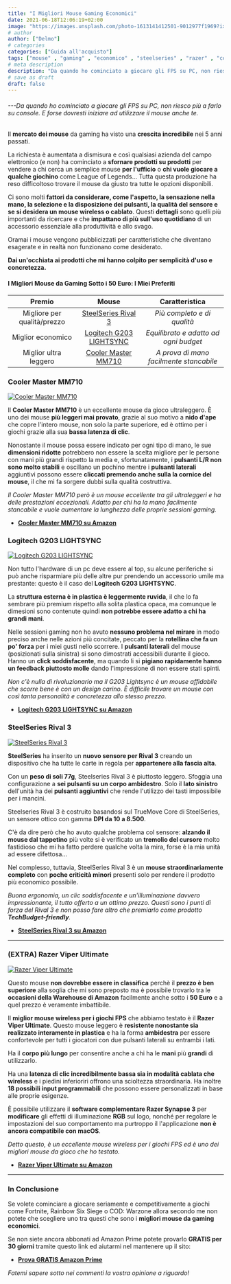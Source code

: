 ```yaml
---
title: "I Migliori Mouse Gaming Economici"
date: 2021-06-18T12:06:19+02:00
image: "https://images.unsplash.com/photo-1613141412501-9012977f1969?ixid=MnwxMjA3fDB8MHxwaG90by1wYWdlfHx8fGVufDB8fHx8&ixlib=rb-1.2.1&auto=format&fit=crop&w=1050&q=80"
# author
author: ["Delmo"]
# categories
categories: ["Guida all'acquisto"]
tags: ["mouse" , "gaming" , "economico" , "steelseries" , "razer" , "cooler master"]
# meta description
description: "Da quando ho cominciato a giocare gli FPS su PC, non riesco più a farlo su console. E forse dovresti iniziare ad utilizzare il mouse anche te."
# save as draft
draft: false
---
```


###### ---Da quando ho cominciato a giocare gli FPS su PC, non riesco più a farlo su console. E forse dovresti iniziare ad utilizzare il mouse anche te.

Il **mercato dei mouse** da gaming ha visto una **crescita incredibile** nei 5 anni passati.

La richiesta è aumentata a dismisura e così qualsiasi azienda del campo elettronico (e non) ha cominciato a **sfornare prodotti su prodotti** per vendere a chi cerca un semplice mouse **per l'ufficio** o **chi vuole giocare a qualche giochino** come League of Legends...
Tutta questa produzione ha reso difficoltoso trovare il mouse da giusto tra tutte le opzioni disponibili.

Ci sono molti **fattori da considerare, come l'aspetto, la sensazione nella mano, la selezione e la disposizione dei pulsanti, la qualità del sensore e se si desidera un mouse wireless o cablato**. Questi **dettagli** sono quelli più importanti da ricercare e che **impattano di più sull'uso quotidiano** di un accessorio essenziale alla produttività e allo svago.

Oramai i mouse vengono pubblicizzati per caratteristiche che diventano esagerate e in realtà non funzionano come desiderato.

**Dai un'occhiata ai prodotti che mi hanno colpito per semplicità d'uso e concretezza.**

#### I Migliori Mouse da Gaming Sotto i 50 Euro: I Miei Preferiti

|           Premio          |                       Mouse                       |                    Caratteristica                   |
|:-------------------------:|:----------------------------------------------------:|:---------------------------------------------------:|
| Migliore per qualità/prezzo      | [SteelSeries Rival 3](https://amzn.to/3xq1aca) | *Più completo e di qualità*                          |
| Miglior economico| [Logitech G203 LIGHTSYNC](https://amzn.to/3qewSGQ)        | *Equilibrato e adatto ad ogni budget*             |
| Miglior ultra leggero      | [Cooler Master MM710](https://amzn.to/2UkDxnn)               | *A prova di mano facilmente stancabile* |

### Cooler Master MM710

[![Cooler Master MM710](https://images-na.ssl-images-amazon.com/images/I/71emkGa2kIL._AC_SL1500_.jpg)](https://amzn.to/2UkDxnn)

Il **Cooler Master MM710** è un eccellente mouse da gioco ultraleggero. È uno dei mouse **più leggeri mai provato**, grazie al suo motivo a **nido d'ape** che copre l'intero mouse, non solo la parte superiore, ed è ottimo per i giochi grazie alla sua **bassa latenza di clic**.

Nonostante il mouse possa essere indicato per ogni tipo di mano, le sue **dimensioni ridotte** potrebbero non essere la scelta migliore per le persone con mani più grandi rispetto la media e, sfortunatamente, i **pulsanti L/R non sono molto stabili** e oscillano un pochino mentre i **pulsanti laterali** aggiuntivi possono essere **cliccati premendo anche sulla la cornice del mouse**, il che mi fa sorgere dubbi sulla qualità costruttiva.

*Il Cooler Master MM710 però è un mouse eccellente tra gli ultraleggeri e ha delle prestazioni eccezionali. Adatto per chi ha la mano facilmente stancabile e vuole aumentare la lunghezza delle proprie sessioni gaming.*

- **[Cooler Master MM710 su Amazon](https://amzn.to/2UkDxnn)**

### Logitech G203 LIGHTSYNC

[![Logitech G203 LIGHTSYNC](https://images-na.ssl-images-amazon.com/images/I/61UxfXTUyvL._AC_SL1500_.jpg)](https://amzn.to/3qewSGQ)

Non tutto l'hardware di un pc deve essere al top, su alcune periferiche si può anche risparmiare più delle altre pur prendendo un accessorio umile ma prestante: questo è il caso del **Logitech G203 LIGHTSYNC**.

La **struttura esterna è in plastica è leggermente ruvida**, il che lo fa sembrare più premium rispetto alla solita plastica opaca, ma comunque le dimesioni sono contenute quindi **non potrebbe essere adatto a chi ha grandi mani**.

Nelle sessioni gaming non ho avuto **nessuno problema nel mirare** in modo preciso anche nelle azioni più concitate, peccato per la **rotellina che fa un po' forza** per i miei gusti nello scorrere. I **pulsanti laterali** del mouse (posizionati sulla sinistra) si sono dimostrati accessibili durante il gioco. Hanno un **click soddisfacente**, ma quando li si **pigiano rapidamente hanno un feedback piuttosto molle** dando l'impressione di non essere stati spinti.

*Non c'è nulla di rivoluzionario ma il G203 Lightsync è un mouse affidabile che scorre bene è con un design carino. È difficile trovare un mouse con così tanta personalità e concretezza allo stesso prezzo.*

- **[Logitech G203 LIGHTSYNC su Amazon](https://amzn.to/3qewSGQ)**

### SteelSeries Rival 3

[![SteelSeries Rival 3](https://www.topachat.com/boutique/img/in/in2000/in20000607/in2000060702@2x.jpg)](https://amzn.to/3xq1aca)

**SteelSeries** ha inserito un **nuovo sensore per Rival 3** creando un dispositivo che ha tutte le carte in regola per **appartenere alla fascia alta**.

Con un **peso di soli 77g**, Steelseries Rival 3 è piuttosto leggero.
Sfoggia una configurazione a **sei pulsanti su un corpo ambidestro**. Solo il **lato sinistro** dell'unità ha dei **pulsanti aggiuntivi** che rende l'utilizzo dei tasti impossibile per i mancini.

Steelseries Rival 3 è costruito basandosi sul TrueMove Core di SteelSeries, un sensore ottico con gamma **DPI da 10 a 8.500**.

C'è da dire però che ho avuto qualche problema col sensore: **alzando il mouse dal tappetino** più volte si è verificato un **tremolio del cursore** molto fastidioso che mi ha fatto perdere qualche volta la mira, forse è la mia unità ad essere difettosa...

Nel complesso, tuttavia, SteelSeries Rival 3 è un **mouse straordinariamente completo** con **poche criticità minori** presenti solo per rendere il prodotto più economico possibile.

*Buona ergonomia, un clic soddisfacente e un'illuminazione davvero impressionante, il tutto offerto a un ottimo prezzo. Questi sono i punti di forza del Rival 3 e non posso fare altro che premiarlo come prodotto **TechBudget-friendly**.*

- **[SteelSeries Rival 3 su Amazon](https://amzn.to/3xq1aca)**

___

### (EXTRA) Razer Viper Ultimate

[![Razer Viper Ultimate](https://images-na.ssl-images-amazon.com/images/I/31p3chepBNL.jpg)](https://amzn.to/3cS6UDQ)

Questo mouse **non dovrebbe essere in classifica** perchè il **prezzo è ben superiore** alla soglia che mi sono preposto ma è possibile trovarlo tra le **occasioni della Warehouse di Amazon** facilmente anche sotto i **50 Euro** e a quel prezzo è veramente imbattibile.

Il **miglior mouse wireless per i giochi FPS** che abbiamo testato è il **Razer Viper Ultimate**. Questo mouse leggero è **resistente nonostante sia realizzato interamente in plastica** e ha la forma **ambidestra** per essere confortevole per tutti i giocatori con due pulsanti laterali su entrambi i lati. 

Ha il **corpo più lungo** per consentire anche a chi ha le **mani** più **grandi** di utilizzarlo.

Ha una **latenza di clic incredibilmente bassa sia in modalità cablata che wireless** e i piedini inferioriri offrono una scioltezza straordinaria.
Ha inoltre **18 possibili input programmabili** che possono essere personalizzati in base alle proprie esigenze.

È possibile utilizzare il **software complementare Razer Synapse 3** per **modificare** gli effetti di illuminazione **RGB** sul logo, nonché per regolare le impostazioni del suo comportamento ma purtroppo il l'applicazione **non è ancora compatibile con macOS**.

*Detto questo, è un eccellente mouse wireless per i giochi FPS ed è uno dei migliori mouse da gioco che ho testato.*

- **[Razer Viper Ultimate su Amazon](https://amzn.to/3cS6UDQ)**

___

### In Conclusione

Se volete cominciare a giocare seriamente e competitivamente a giochi come Fortnite, Rainbow Six Siege o COD: Warzone allora secondo me non potete che scegliere uno tra questi che sono i **migliori mouse da gaming economici**.

Se non siete ancora abbonati ad Amazon Prime potete provarlo **GRATIS per 30 giorni** tramite questo link ed aiutarmi nel mantenere up il sito:

- **[Prova GRATIS Amazon Prime](https://amzn.to/3zrJKOm)**

*Fatemi sapere sotto nei commenti la vostra opinione a riguardo!*
<!-- DA AGGIUNGERE
[Razer DeathAdder](https://amzn.to/3vEeNDu)
-->
